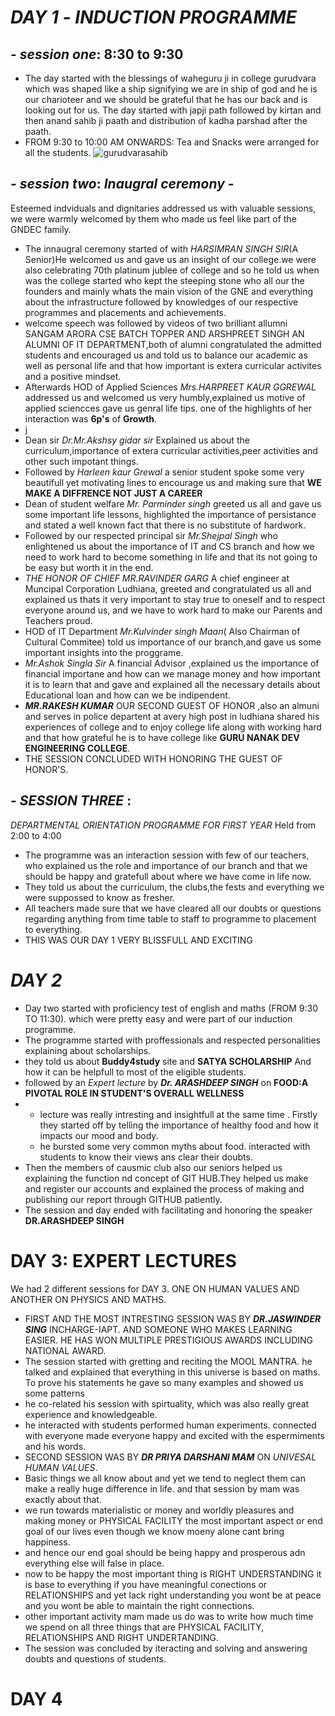 
# **_DAY 1_** _- INDUCTION PROGRAMME_

## - _session one_: 8:30 to 9:30
-  The day started with the blessings of waheguru ji in college gurudvara which was shaped like a ship signifying we are in ship of god and he is our charioteer and we should be grateful that he has our back and is looking out for us. The day started with japji path followed by kirtan and then anand sahib ji paath and distribution of kadha parshad after the paath.
- FROM 9:30 to 10:00 AM ONWARDS: Tea and Snacks were arranged for all the students.
![gurudvarasahib](https://github.com/user-attachments/assets/73835fcf-3530-45c5-bde0-7d3e08cd563f)
## - _session two_: _Inaugral ceremony_ - 
Esteemed indviduals and dignitaries addressed us with valuable sessions, we were warmly welcomed by them who  made us feel like part of the GNDEC family.
- The innaugral ceremony started of with _HARSIMRAN SINGH SIR_(A Senior)He welcomed us and gave us an insight of our college.we were also celebrating 70th platinum jublee of college and so he told us when was the college started who kept the steeping stone who all our the founders and mainly  whats the main vision of the GNE and everything about the infrastructure followed by knowledges of our respective programmes and placements and achievements.
- welcome speech was followed by videos of two brilliant allumni SANGAM ARORA CSE BATCH TOPPER AND ARSHPREET SINGH AN ALUMNI OF IT DEPARTMENT,both of alumni congratulated the admitted students and encouraged us and told us to balance our academic as well as personal life and that how important is extera curricular activites and a positive mindset.
- Afterwards HOD of Applied Sciences _Mrs.HARPREET KAUR GGREWAL_ addressed us and welcomed us very humbly,explained us motive of applied sciencces gave us genral life tips. one of the highlights of her interaction was **6p's** of **Growth**.
- j
- Dean sir _Dr.Mr.Akshsy gidar sir_ Explained us about the curriculum,importance of extera curricular activities,peer activities and other such impotant things.
- Followed by _Harleen kaur Grewal_ a senior student spoke some very beautifull yet motivating lines to encourage us and making sure that **WE MAKE A DIFFRENCE NOT JUST A CAREER**
-  Dean of student welfare _Mr. Parminder singh_ greeted us all and gave us some important life lessons, highlighted the importance of persistance and stated a well known fact that there is no substitute of hardwork.
-  Followed by our respected principal sir _Mr.Shejpal Singh_ who enlightened us about the importance of IT and CS branch and how we need to work hard to become something in life and that its not going  to be easy but worth it in the end.
-  _THE HONOR OF CHIEF_ _MR.RAVINDER GARG_ A chief engineer at Muncipal Corporation Ludhiana, greeted and congratulated us all and explained us thats it very important to stay true to oneself and to respect everyone around us, and we have to work hard to make our Parents and Teachers proud.
-  HOD of IT Department _Mr.Kulvinder singh Maan_( Also Chairman of Cultural Commitee) told us importance of our branch,and gave us some important insights into the proggrame.
-  _Mr.Ashok Singla Sir_ A financial Advisor ,explained us the importance of financial importane and how can we manage money and how important it is to learn that and gave and explained all the necessary details about Educational loan and how can we be indipendent.
-  **_MR.RAKESH KUMAR_** OUR SECOND GUEST OF HONOR ,also an almuni and serves in police departent at avery high post in ludhiana shared his experiences of college and to enjoy college life along with working hard and that how grateful he is to have college like **GURU NANAK DEV ENGINEERING COLLEGE**.
-  THE SESSION CONCLUDED WITH HONORING THE GUEST OF HONOR'S.
## - _SESSION THREE_ :
_DEPARTMENTAL ORIENTATION PROGRAMME FOR FIRST YEAR_ Held from 2:00 to 4:00
- The programme was an interaction session with few of our teachers, who explained us the role and importance of our branch and that we should be happy and gratefull about where we have come in life now.
- They told us about the curriculum, the clubs,the fests and everything we were suppossed to know as fresher.
- All teachers made sure that we have cleared all our doubts or questions regarding anything from time table to staff to programme to placement to everything.
- THIS WAS OUR DAY 1 VERY BLISSFULL AND EXCITING
# **_DAY 2_**
- Day two started with proficiency test of english and maths (FROM 9:30 TO 11:30). which were pretty easy and were part of our induction programme.
- The programme started with proffessionals and respected personalities explaining about scholarships.
- they told us about **Buddy4study** site and **SATYA SCHOLARSHIP** And how it can be helpfull to most of the eligible students.
- followed by an _Expert lecture_ by **_Dr. ARASHDEEP SINGH_** on **FOOD:A PIVOTAL ROLE IN STUDENT'S OVERALL WELLNESS**
- - lecture was really intresting and insightfull at the same time . Firstly they started off by  telling the importance of healthy food and how it impacts our mood and body.
  - he bursted some very common myths about food. interacted with students to know their views ans clear their doubts.
- Then the members of causmic club also our seniors helped us explaining the function nd concept of GIT HUB.They helped us make and register our accounts and explained the process of making and publishing our report through GITHUB patiently.
- The session and day ended with facilitating and honoring the speaker **DR.ARASHDEEP SINGH**
 
# DAY 3: EXPERT LECTURES
We had 2 different sessions for DAY 3. ONE ON HUMAN VALUES AND ANOTHER ON PHYSICS AND MATHS.
- FIRST AND THE MOST INTRESTING SESSION WAS BY **_DR.JASWINDER SING_** INCHARGE-IAPT. AND SOMEONE WHO MAKES LEARNING EASIER. HE HAS WON MULTIPLE PRESTIGIOUS AWARDS INCLUDING NATIONAL AWARD.
- The session started with gretting and reciting the MOOL MANTRA. he talked and explained that everything in this universe is based on maths. To prove his statements he gave so many examples and showed us some patterns
- he co-related his session with spirtuality, which was also really great experience and knowledgeable.
- he interacted with students performed human experiments. connected with everyone made everyone happy and excited with the espermiments and his words.
- SECOND SESSION WAS BY **_DR PRIYA DARSHANI MAM_** ON _UNIVESAL HUMAN VALUES_.
- Basic things we all know about and yet we tend to neglect them can make a really huge difference in life. and that session by mam was exactly about that.
- we run towards materialistic or money and worldly pleasures and making money or PHYSICAL FACILITY the most important aspect or end goal of our lives even though we know moeny alone cant bring happiness.
- and hence our end goal should be being happy and prosperous adn everything else will false in place.
- now to be happy the most important thing is RIGHT UNDERSTANDING it is base to everything if you have meaningful conections or RELATIONSHIPS and yet lack right understanding you wont be at peace and you wont be able to maintain the right connections.
- other important activity mam made us do was to write how much time we spend on all three things that are PHYSICAL FACILITY, RELATIONSHIPS AND RIGHT UNDERTANDING.
- The session was concluded by iteracting and solving and answering doubts and questions of students.

# DAY 4

